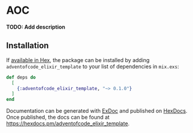# AOC

**TODO: Add description**

## Installation

If [available in Hex](https://hex.pm/docs/publish), the package can be installed
by adding `adventofcode_elixir_template` to your list of dependencies in `mix.exs`:

```elixir
def deps do
  [
    {:adventofcode_elixir_template, "~> 0.1.0"}
  ]
end
```

Documentation can be generated with [ExDoc](https://github.com/elixir-lang/ex_doc)
and published on [HexDocs](https://hexdocs.pm). Once published, the docs can
be found at <https://hexdocs.pm/adventofcode_elixir_template>.

